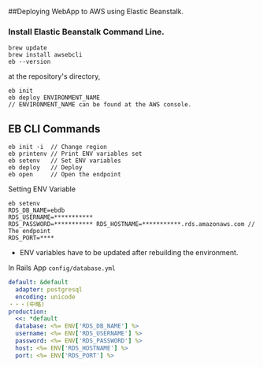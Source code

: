 
##Deploying WebApp to AWS using Elastic Beanstalk.

### Install Elastic Beanstalk Command Line.

```shell
brew update
brew install awsebcli
eb --version
```
at the repository's directory,
```
eb init
eb deploy ENVIRONMENT_NAME
// ENVIRONMENT_NAME can be found at the AWS console.
```

## EB CLI Commands

```shell
eb init -i  // Change region
eb printenv // Print ENV variables set
eb setenv   // Set ENV variables
eb deploy   // Deploy
eb open     // Open the endpoint
```

Setting ENV Variable
```shell
eb setenv
RDS_DB_NAME=ebdb
RDS_USERNAME=***********
RDS_PASSWORD=*********** RDS_HOSTNAME=***********.rds.amazonaws.com // The endpoint
RDS_PORT=****
```
* ENV variables have to be updated after rebuilding the environment.


In Rails App ```config/database.yml```
```yml
default: &default
  adapter: postgresql
  encoding: unicode
・・・(中略)
production:
  <<: *default
  database: <%= ENV['RDS_DB_NAME'] %>
  username: <%= ENV['RDS_USERNAME'] %>
  password: <%= ENV['RDS_PASSWORD'] %>
  host: <%= ENV['RDS_HOSTNAME'] %>
  port: <%= ENV['RDS_PORT'] %>
```







